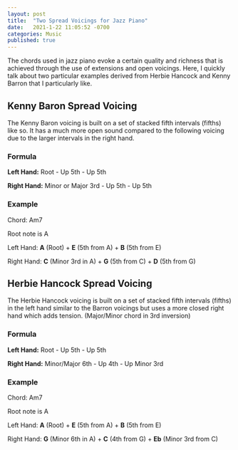 ```yaml
---
layout: post
title:  "Two Spread Voicings for Jazz Piano"
date:   2021-1-22 11:05:52 -0700
categories: Music
published: true
---
```

The chords used in jazz piano evoke a certain quality and richness that is achieved through the use of extensions and open voicings. Here, I quickly talk about two particular examples derived from Herbie Hancock and Kenny Barron that I particularly like.

## Kenny Baron Spread Voicing

The Kenny Baron voicing is built on a set of stacked fifth intervals (fifths) like so. It has a much more open sound compared to the following voicing due to the larger intervals in the right hand.

### Formula
<strong><span class="orange">Left Hand:</span></strong> Root - Up 5th - Up 5th

<strong><span class="orange">Right Hand:</span></strong> Minor or Major 3rd - Up 5th - Up 5th

### Example
Chord: Am7

Root note is A

Left  Hand: <strong><span class="green">A</span></strong> (Root) + <strong><span class="green">E</span></strong> (5th from A) + <strong><span class="green">B</span></strong> (5th from E)

Right Hand: <strong><span class="green">C</span></strong> (Minor 3rd in A) + <strong><span class="green">G</span></strong> (5th from C) + <strong><span class="green">D</span></strong> (5th from G)

## Herbie Hancock Spread Voicing

The Herbie Hancock voicing is built on a set of stacked fifth intervals (fifths) in the left hand similar to the Barron voicings but uses a more closed right hand which adds tension. (Major/Minor chord in 3rd inversion)

### Formula
<strong><span class="orange">Left Hand:</span></strong> Root - Up 5th - Up 5th

<strong><span class="orange">Right Hand:</span></strong> Minor/Major 6th - Up 4th - Up Minor 3rd

### Example
Chord: Am7

Root note is A

Left  Hand: <strong><span class="green">A</span></strong> (Root) + <strong><span class="green">E</span></strong> (5th from A) + <strong><span class="green">B</span></strong> (5th from E)

Right Hand: <strong><span class="green">G</span></strong> (Minor 6th in A) + <strong><span class="green">C</span></strong> (4th from G) + <strong><span class="green">Eb</span></strong> (Minor 3rd from C)

